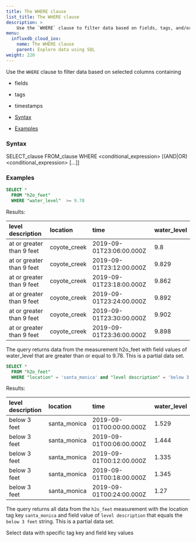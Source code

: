 ```yaml
---
title: The WHERE clause
list_title: The WHERE clause
description: > 
    Use the `WHERE` clause to filter data based on fields, tags, and/or timestamps.
menu:
  influxdb_cloud_iox:
    name: The WHERE clause
    parent: Explore data using SQL
weight: 220
---
```


Use the `WHERE` clause to filter data based on selected columns containing
- fields
- tags
- timestamps

- [Syntax](#syntax)
- [Examples](#examples)

### Syntax

SELECT_clause FROM_clause WHERE <conditional_expression> [(AND|OR) <conditional_expression> [...]]

### Examples

```sql
SELECT * 
  FROM "h2o_feet" 
  WHERE "water_level"  >= 9.78
```
Results:

| level description  | location | time | water_level |
| :----------------- | :-------------------| :------------------| :------- |
|at or greater than 9 feet	|coyote_creek |	2019-09-01T23:06:00.000Z |	9.8|
|at or greater than 9 feet	|coyote_creek |	2019-09-01T23:12:00.000Z |	9.829|
|at or greater than 9 feet	|coyote_creek |	2019-09-01T23:18:00.000Z |	9.862|
|at or greater than 9 feet	|coyote_creek |	2019-09-01T23:24:00.000Z |	9.892|
|at or greater than 9 feet	|coyote_creek |	2019-09-01T23:30:00.000Z |	9.902|
|at or greater than 9 feet	|coyote_creek |	2019-09-01T23:36:00.000Z |	9.898|

The query returns data from the measurement h2o_feet with field values of water_level that are greater than or equal to 9.78. This is a partial data set.

```sql
SELECT * 
  FROM "h2o_feet" 
  WHERE "location" = 'santa_monica' and "level description" = 'below 3 feet' 
```
Results:

| level description  | location | time | water_level |
| :----------------- | :-------------------| :---------------------| :--------------- |
|below 3 feet |	santa_monica | 2019-09-01T00:00:00.000Z	| 1.529 |
|below 3 feet |	santa_monica | 2019-09-01T00:06:00.000Z | 1.444 |
|below 3 feet |	santa_monica | 2019-09-01T00:12:00.000Z | 1.335 |
|below 3 feet |	santa_monica | 2019-09-01T00:18:00.000Z | 1.345 |
|below 3 feet |	santa_monica | 2019-09-01T00:24:00.000Z | 1.27 |

The query returns all data from the `h2o_feet` measurement with the location tag key `santa_monica` and field value of `level description` that equals the `below 3 feet` string. This is a partial data set.

Select data with specific tag key and field key values



